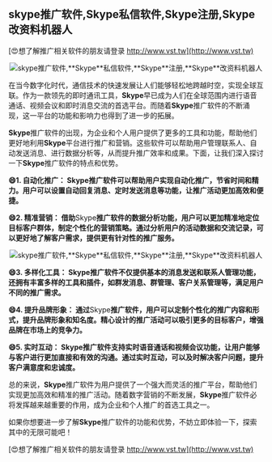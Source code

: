 ## **skype推广软件,**Skype**私信软件,**Skype**注册,**Skype**改资料机器人**

[😍想了解推广相关软件的朋友请登录 http://www.vst.tw](http://www.vst.tw)

 <center><img src="https://vst.tw/MP4/tuiguang/png/6.png" alt="skype推广软件,**Skype**私信软件,**Skype**注册,**Skype**改资料机器人"></center>

在当今数字化时代，通信技术的快速发展让人们能够轻松地跨越时空，实现全球互联。作为一款领先的即时通讯工具，**Skype**早已成为人们在全球范围内进行语音通话、视频会议和即时消息交流的首选平台。而随着**Skype**推广软件的不断涌现，这一平台的功能和影响力也得到了进一步的拓展。

**Skype**推广软件的出现，为企业和个人用户提供了更多的工具和功能，帮助他们更好地利用**Skype**平台进行推广和营销。这些软件可以帮助用户管理联系人、自动发送消息、进行数据分析等，从而提升推广效率和成果。下面，让我们深入探讨一下**Skype**推广软件的特点和优势。

**😄1. 自动化推广： **Skype**推广软件可以帮助用户实现自动化推广，节省时间和精力。用户可以设置自动回复消息、定时发送消息等功能，让推广活动更加高效和便捷。**

**😄2. 精准营销： 借助**Skype**推广软件的数据分析功能，用户可以更加精准地定位目标客户群体，制定个性化的营销策略。通过分析用户的活动数据和交流记录，可以更好地了解客户需求，提供更有针对性的推广服务。**

 <center><img src="https://vst.tw/MP4/tuiguang/png/5.png" alt="skype推广软件,**Skype**私信软件,**Skype**注册,**Skype**改资料机器人"></center>

**😄3. 多样化工具： **Skype**推广软件不仅提供基本的消息发送和联系人管理功能，还拥有丰富多样的工具和插件，如群发消息、群管理、客户关系管理等，满足用户不同的推广需求。**

**😄4. 提升品牌形象： 通过**Skype**推广软件，用户可以定制个性化的推广内容和形式，提升品牌形象和知名度。精心设计的推广活动可以吸引更多的目标客户，增强品牌在市场上的竞争力。**

**😄5. 实时互动： **Skype**推广软件支持实时语音通话和视频会议功能，让用户能够与客户进行更加直接和有效的沟通。通过实时互动，可以及时解决客户问题，提升客户满意度和忠诚度。**

总的来说，**Skype**推广软件为用户提供了一个强大而灵活的推广平台，帮助他们实现更加高效和精准的推广活动。随着数字营销的不断发展，**Skype**推广软件必将发挥越来越重要的作用，成为企业和个人推广的首选工具之一。

如果你想要进一步了解**Skype**推广软件的功能和优势，不妨立即体验一下，探索其中的无限可能吧！

[😍想了解推广相关软件的朋友请登录 http://www.vst.tw](http://www.vst.tw)



